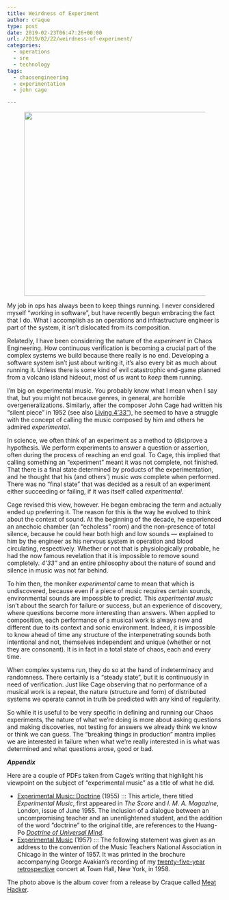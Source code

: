 ```yaml
---
title: Weirdness of Experiment
author: craque
type: post
date: 2019-02-23T06:47:26+00:00
url: /2019/02/22/weirdness-of-experiment/
categories:
  - operations
  - sre
  - technology
tags:
  - chaosengineering
  - experimentation
  - john cage

---
```

<div class="wp-block-image">
  <figure class="alignleft is-resized"><img src="https://sounding.com/blog/wp-content/uploads/2019/02/meathacker-3.jpg" alt="" class="wp-image-1034" width="429" height="429" srcset="https://sounding.com/blog/wp-content/uploads/2019/02/meathacker-3.jpg 700w, https://sounding.com/blog/wp-content/uploads/2019/02/meathacker-3-150x150.jpg 150w, https://sounding.com/blog/wp-content/uploads/2019/02/meathacker-3-300x300.jpg 300w, https://sounding.com/blog/wp-content/uploads/2019/02/meathacker-3-144x144.jpg 144w" sizes="(max-width: 429px) 100vw, 429px" /></figure>
</div>

My job in ops has always been to keep things running. I never considered myself &#8220;working in software&#8221;, but have recently begun embracing the fact that I do. What I accomplish as an <g class="gr_ gr\_801 gr-alert gr\_gramm gr\_inline\_cards gr\_run\_anim Grammar multiReplace" id="801" data-gr-id="801">operations</g> and infrastructure engineer is part of the system, it isn&#8217;t dislocated from its composition.

Relatedly, I have been considering the nature of the _experiment_ in Chaos Engineering. How continuous verification is becoming a crucial part of the complex systems we build because there really is no end. Developing a software system isn&#8217;t just about writing it, it&#8217;s also every bit as much about running it. Unless there is some kind of evil catastrophic end-game planned from a volcano island hideout, most of us want to _keep_ them running.

I&#8217;m big on experimental music. You probably know what I mean when I say that, but you might not because genres, in general, are horrible overgeneralizations. Similarly, after the composer John Cage had written his &#8220;silent piece&#8221; in 1952 (see also [Living 4&#8217;33&#8221;][1]), he seemed to have a struggle with the concept of calling the music composed by him and others he admired _<g class="gr_ gr\_22 gr-alert gr\_gramm gr\_inline\_cards gr\_run\_anim Grammar multiReplace" id="22" data-gr-id="22">experimental</g>_.

In science, we often think of an experiment as a method to (dis)prove a hypothesis. We perform experiments to answer a question or assertion, often during the process of reaching an end goal. To Cage, this implied that calling something an &#8220;experiment&#8221; meant it was not complete, not finished. That there is a final state determined <g class="gr_ gr\_7 gr-alert gr\_spell gr\_inline\_cards gr\_run\_anim ContextualSpelling ins-del multiReplace" id="7" data-gr-id="7">by products</g> of the experimentation, and he thought that his (and others&#8217;) music _was_ complete when performed. There was no &#8220;final state&#8221; that was decided as a result of an experiment either succeeding or <g class="gr_ gr\_165 gr-alert gr\_gramm gr\_inline\_cards gr\_run\_anim Punctuation only-del replaceWithoutSep" id="165" data-gr-id="165">failing,</g> if it was itself called _experimental_.

Cage revised this view, however. He began embracing the term and actually ended up preferring it. The reason for this is the way he evolved to think about the context of sound. At the beginning of the decade, he experienced an anechoic chamber (an &#8220;echoless&#8221; room) and the non-presence of total silence, because he could hear both high and low sounds &#8212; explained to him by the engineer as his nervous system in operation and blood circulating, respectively. Whether or not that is physiologically probable, he had the now famous revelation that it is impossible to remove sound completely. _4&#8217;33&#8221;_ and an entire philosophy about the nature of sound and silence in music was not far behind.

To him then, the moniker _experimental_ came to mean that which is undiscovered, because even if a piece of music requires certain sounds, environmental sounds are impossible to predict. This _experimental music_ isn&#8217;t about the search for failure or success, but an experience of discovery, where questions become more interesting than answers. When applied to composition, each performance of a musical work is always new and different due to its context and sonic environment. Indeed, it is impossible to know ahead of time any structure of the interpenetrating sounds both intentional and not, themselves independent and unique (whether or not they are consonant). It is in fact in a total state of chaos, each and every time.

When complex systems run, they do so at the hand of indeterminacy and randomness. There certainly is a &#8220;steady state&#8221;, but it is continuously in need of verification. Just like Cage observing that no performance of a musical work is a repeat, <g class="gr_ gr\_132 gr-alert gr\_gramm gr\_inline\_cards gr\_run\_anim Grammar only-del replaceWithoutSep" id="132" data-gr-id="132">the nature</g> (structure and form) of distributed systems we operate cannot in truth be predicted with any kind of regularity.

So while it is useful to be very specific in defining and running our Chaos experiments, the nature of what we&#8217;re doing is more about asking questions and making discoveries, not testing for answers we already think we know or think we can guess. The &#8220;breaking things in production&#8221; mantra implies we are interested in failure when what we&#8217;re really interested in is what was determined and what questions arose, good or bad.



**_Appendix_**

Here are a couple of PDFs taken from Cage&#8217;s writing that highlight his viewpoint on the subject of &#8220;experimental music&#8221; as a title of what he did.

  * [Experimental Music: Doctrine][2] (1955) ::: This article, there titled _Experimental Music_, first appeared in _The Score_ and _I. M. A. Magazine_, London, issue of June 1955. The inclusion of a dialogue between an uncompromising teacher and an unenlightened student, and the addition of the word ”doctrine” to the original <g class="gr_ gr\_4 gr-alert gr\_gramm gr\_inline\_cards gr\_disable\_anim_appear Punctuation only-del replaceWithoutSep" id="4" data-gr-id="4">title,</g> are references to the Huang-Po _[Doctrine of Universal Mind][3]_.
  * [Experimental Music][4] (1957) ::: The following statement was given as an address to the convention of the Music Teachers National Association in Chicago in the winter of 1957. It was printed in the brochure accompanying George Avakian&#8217;s recording of my [twenty-five-year retrospective][5] concert at Town Hall, New York, in 1958.

The photo above is the album cover from a release by Craque called [Meat Hacker][6].

 [1]: https://sounding.com/blog/2019/01/19/living-433/
 [2]: http://craque.net/my/shared/Cage-experimental_music_55.pdf
 [3]: https://en.wikipedia.org/wiki/Universal_mind
 [4]: http://craque.net/my/shared/Cage-experimental_music_57.pdf
 [5]: https://www.discogs.com/John-Cage-The-25-Year-Retrospective-Concert-Of-The-Music-Of-John-Cage/release/106667
 [6]: https://craque.bandcamp.com/album/meat-hacker